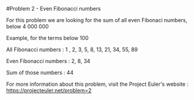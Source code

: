 #Problem 2 - Even Fibonacci numbers

For this problem we are looking for the sum of all even Fibonaci numbers, below 4 000 000


Example, for the terms below 100

All Fibonacci numbers     : 1 , 2, 3, 5, 8, 13, 21, 34, 55, 89

Even Fibonacci numbers    : 2, 8, 34 

Sum of those numbers      : 44


For more information about this problem, visit the Project Euler's website : https://projecteuler.net/problem=2
